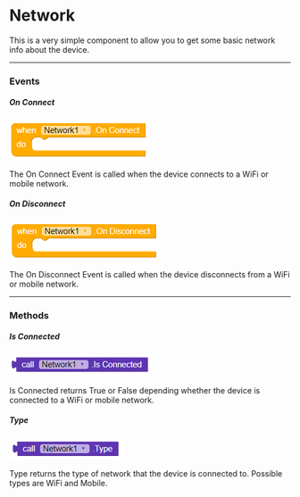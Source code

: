 # Network

This is a very simple component to allow you to get some basic network info about the device.

---

### Events

##### On Connect

![](/assets/connectivity/network/OnConnect.png)

The On Connect Event is called when the device connects to a WiFi or mobile network.

##### On Disconnect

![](/assets/connectivity/network/OnDisconnect.png)

The On Disconnect Event is called when the device disconnects from a WiFi or mobile network.

---

### Methods

##### Is Connected

![](/assets/connectivity/network/IsConnected.png)

Is Connected returns True or False depending whether the device is connected to a WiFi or mobile network.

##### Type

![](/assets/connectivity/network/Type.png)

Type returns the type of network that the device is connected to. Possible types are WiFi and Mobile.

